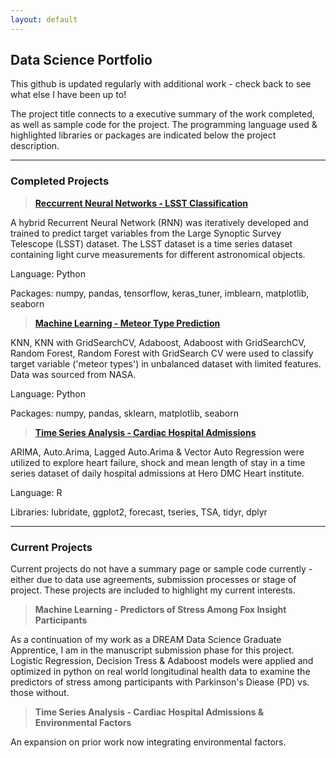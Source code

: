 ```yaml
---
layout: default
---
```

## Data Science Portfolio ##

This github is updated regularly with additional work - check back to see what else I have been up to! 

The project title connects to a executive summary of the work completed, as well as sample code for the project. The programming language used & highlighted libraries or packages are indicated below the project description. 

***

### Completed Projects ###

>__[Reccurrent Neural Networks - LSST Classification](./content/rnn_lsst.html)__

  A hybrid Recurrent Neural Network (RNN) was iteratively developed and trained to predict target variables from the Large Synoptic Survey Telescope (LSST) dataset. The LSST dataset is a time series dataset containing   light curve measurements for different astronomical objects.

  Language: Python

  Packages: numpy, pandas, tensorflow, keras_tuner, imblearn, matplotlib, seaborn

>__[Machine Learning - Meteor Type Prediction](./content/ml_meteor.html)__

  KNN, KNN with GridSearchCV, Adaboost, Adaboost with GridSearchCV, Random Forest, Random Forest with GridSearch CV were used to classify target variable ('meteor types') in unbalanced dataset with limited features. Data   was sourced from NASA.

  Language: Python 

  Packages: numpy, pandas, sklearn, matplotlib, seaborn

>__[Time Series Analysis - Cardiac Hospital Admissions](./content/tsa_cardiac.html)__

  ARIMA, Auto.Arima, Lagged Auto.Arima & Vector Auto Regression were utilized to explore heart failure, shock and mean length of stay in a time series dataset of daily hospital admissions at Hero DMC Heart institute.

  Language: R  

  Libraries: lubridate, ggplot2, forecast, tseries, TSA, tidyr, dplyr

***

### Current Projects ###

Current projects do not have a summary page or sample code currently - either due to data use agreements, submission processes or stage of project. These projects are included to highlight my current interests.

>__Machine Learning - Predictors of Stress Among Fox Insight Participants__

  As a continuation of my work as a DREAM Data Science Graduate Apprentice, I am in the manuscript submission phase for this project. Logistic Regression, Decision Tress & Adaboost models were applied and optimized in   python on real world longitudinal health data to examine the predictors of stress among participants with Parkinson's Diease (PD) vs. those without. 

>__Time Series Analysis - Cardiac Hospital Admissions & Environmental Factors__

  An expansion on prior work now integrating environmental factors.


